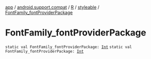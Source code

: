 [app](../../../index.md) / [android.support.compat](../../index.md) / [R](../index.md) / [styleable](index.md) / [FontFamily_fontProviderPackage](.)

# FontFamily_fontProviderPackage

`static val FontFamily_fontProviderPackage: `[`Int`](https://kotlinlang.org/api/latest/jvm/stdlib/kotlin/-int/index.html)
`static val FontFamily_fontProviderPackage: `[`Int`](https://kotlinlang.org/api/latest/jvm/stdlib/kotlin/-int/index.html)